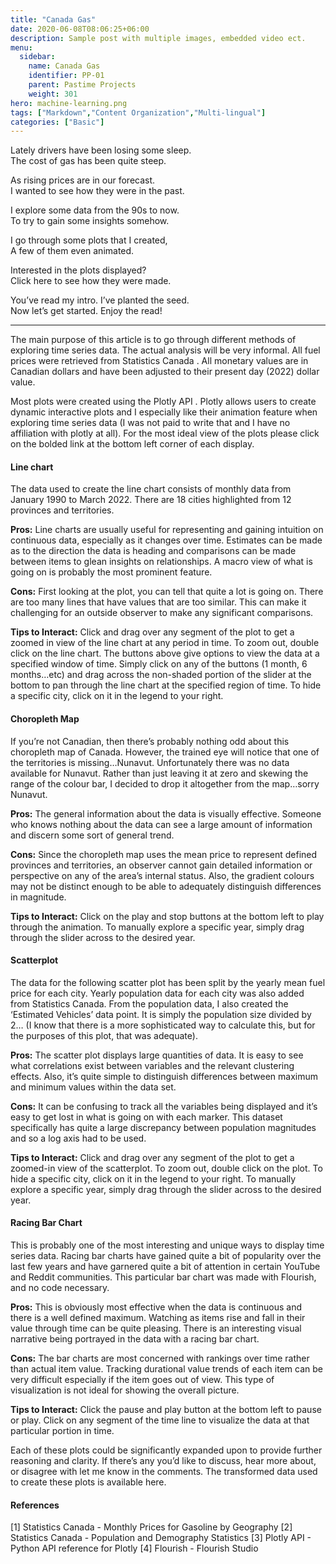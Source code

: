 ```yaml
---
title: "Canada Gas"
date: 2020-06-08T08:06:25+06:00
description: Sample post with multiple images, embedded video ect.
menu:
  sidebar:
    name: Canada Gas
    identifier: PP-01
    parent: Pastime Projects
    weight: 301
hero: machine-learning.png
tags: ["Markdown","Content Organization","Multi-lingual"]
categories: ["Basic"]
---
```


<div align="left">
Lately drivers have been losing some sleep.<br>
The cost of gas has been quite steep.<p>

As rising prices are in our forecast.<br>
I wanted to see how they were in the past.<p>

I explore some data from the 90s to now.<br>
To try to gain some insights somehow.<p>

I go through some plots that I created,<br>
A few of them even animated.<p>

Interested in the plots displayed?<br>
Click here to see how they were made.<p>

You’ve read my intro. I’ve planted the seed.<br>
Now let’s get started. Enjoy the read!<p>

---


The main purpose of this article is to go through different methods of exploring time series data. The actual analysis will be very informal. All fuel prices were retrieved from Statistics Canada . All monetary values are in Canadian dollars and have been adjusted to their present day (2022) dollar value.

Most plots were created using the Plotly API . Plotly allows users to create dynamic interactive plots and I especially like their animation feature when exploring time series data (I was not paid to write that and I have no affiliation with plotly at all). For the most ideal view of the plots please click on the bolded link at the bottom left corner of each display.


#### Line chart

The data used to create the line chart consists of monthly data from January 1990 to March 2022. There are 18 cities highlighted from 12 provinces and territories.

**Pros:** Line charts are usually useful for representing and gaining intuition on continuous data, especially as it changes over time. Estimates can be made as to the direction the data is heading and comparisons can be made between items to glean insights on relationships. A macro view of what is going on is probably the most prominent feature.

**Cons:** First looking at the plot, you can tell that quite a lot is going on. There are too many lines that have values that are too similar. This can make it challenging for an outside observer to make any significant comparisons.

**Tips to Interact:** Click and drag over any segment of the plot to get a zoomed in view of the line chart at any period in time. To zoom out, double click on the line chart. The buttons above give options to view the data at a specified window of time. Simply click on any of the buttons (1 month, 6 months…etc) and drag across the non-shaded portion of the slider at the bottom to pan through the line chart at the specified region of time. To hide a specific city, click on it in the legend to your right.

#### Choropleth Map

If you’re not Canadian, then there’s probably nothing odd about this choropleth map of Canada. However, the trained eye will notice that one of the territories is missing…Nunavut. Unfortunately there was no data available for Nunavut. Rather than just leaving it at zero and skewing the range of the colour bar, I decided to drop it altogether from the map…sorry Nunavut.

**Pros:** The general information about the data is visually effective. Someone who knows nothing about the data can see a large amount of information and discern some sort of general trend.

**Cons:** Since the choropleth map uses the mean price to represent defined provinces and territories, an observer cannot gain detailed information or perspective on any of the area’s internal status. Also, the gradient colours may not be distinct enough to be able to adequately distinguish differences in magnitude.

**Tips to Interact:** Click on the play and stop buttons at the bottom left to play through the animation. To manually explore a specific year, simply drag through the slider across to the desired year.

#### Scatterplot

The data for the following scatter plot has been split by the yearly mean fuel price for each city. Yearly population data for each city was also added from Statistics Canada. From the population data, I also created the ‘Estimated Vehicles’ data point. It is simply the population size divided by 2… (I know that there is a more sophisticated way to calculate this, but for the purposes of this plot, that was adequate).

**Pros:** The scatter plot displays large quantities of data. It is easy to see what correlations exist between variables and the relevant clustering effects. Also, it’s quite simple to distinguish differences between maximum and minimum values within the data set.

**Cons:** It can be confusing to track all the variables being displayed and it’s easy to get lost in what is going on with each marker. This dataset specifically has quite a large discrepancy between population magnitudes and so a log axis had to be used.

**Tips to Interact:** Click and drag over any segment of the plot to get a zoomed-in view of the scatterplot. To zoom out, double click on the plot. To hide a specific city, click on it in the legend to your right. To manually explore a specific year, simply drag through the slider across to the desired year.

#### Racing Bar Chart

This is probably one of the most interesting and unique ways to display time series data. Racing bar charts have gained quite a bit of popularity over the last few years and have garnered quite a bit of attention in certain YouTube and Reddit communities. This particular bar chart was made with Flourish, and no code necessary.

**Pros:** This is obviously most effective when the data is continuous and there is a well defined maximum. Watching as items rise and fall in their value through time can be quite pleasing. There is an interesting visual narrative being portrayed in the data with a racing bar chart.

**Cons:** The bar charts are most concerned with rankings over time rather than actual item value. Tracking durational value trends of each item can be very difficult especially if the item goes out of view. This type of visualization is not ideal for showing the overall picture.

**Tips to Interact:** Click the pause and play button at the bottom left to pause or play. Click on any segment of the time line to visualize the data at that particular portion in time.


Each of these plots could be significantly expanded upon to provide further reasoning and clarity. If there’s any you’d like to discuss, hear more about, or disagree with let me know in the comments. The transformed data used to create these plots is available here.

#### References
[1] Statistics Canada - Monthly Prices for Gasoline by Geography
[2] Statistics Canada - Population and Demography Statistics
[3] Plotly API - Python API reference for Plotly
[4] Flourish - Flourish Studio